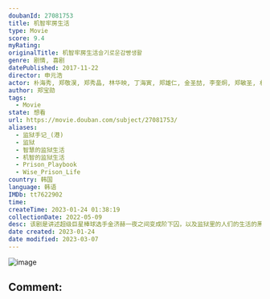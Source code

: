 ```yaml
---
doubanId: 27081753
title: 机智牢房生活
type: Movie
score: 9.4
myRating: 
originalTitle: 机智牢房生活슬기로운감빵생활
genre: 剧情, 喜剧
datePublished: 2017-11-22
director: 申元浩
actor: 朴海秀, 郑敬淏, 郑秀晶, 林华映, 丁海寅, 郑雄仁, 金圣喆, 李奎炯, 郑敏圣, 朴浩山, 姜昇润, 金景南, 崔武成, 崔胜元, 成东日, 金汉钟, 周锡泰, 姜基栋, 朴亨洙, 李道谦, 申在河, 廉惠兰, 林哲亨, 芮秀贞, 李浩哲, 刘在明, 申隣雅, 崔光一, 张赫镇, 金基楠, 李太善, 徐智勋, 金善映, 金志珉, 金俊翰, 李相二, 崔明彬, 郑宰成, 太元硕, 丁文晟, 李贤杰, 孙康国, 李到晛, 洪承范, 李圭燮, 安昌焕, 裴浩根, 徐东锡, 姜贤重, 尹承勋, 李英锡, 金正碧, 金基茂, 梁大赫, 金龙云, 金俊裴, 朴英庶, 金熙昌, 李时宇, 金范来, 李东国, 孔尚雅, 申熙国, 宋仁燮, 池敏赫, 殷艺俊, 李泰雨, 刘炯官, 李道烨, 崔英佑, 李素胤, 李正赫
author: 郑宝勋
tags:
  - Movie
state: 想看
url: https://movie.douban.com/subject/27081753/
aliases:
  - 监狱手记_(港)
  - 监狱
  - 智慧的监狱生活
  - 机智的监狱生活
  - Prison_Playbook
  - Wise_Prison_Life
country: 韩国
language: 韩语
IMDb: tt7622902
time: 
createTime: 2023-01-24 01:38:19
collectionDate: 2022-05-09
desc: 该剧是讲述超级巨星棒球选手金济赫一夜之间变成阶下囚，以及监狱里的人们的生活的黑色喜剧，该剧内容以监狱为背景，通过犯人、监狱管教、家属等角色展现各自的独特个性和存在感，展现给大家监狱这个特殊背景下并不...
date created: 2023-01-24
date modified: 2023-03-07
---
```


![image](p2506561091.jpg)

Comment:
---
